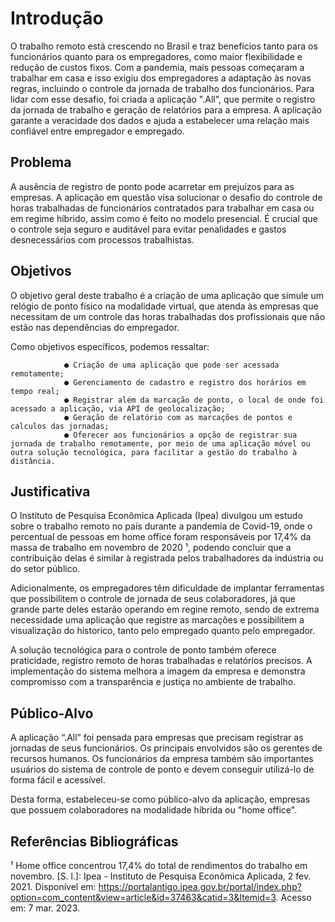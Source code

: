 # Introdução

O trabalho remoto está crescendo no Brasil e traz benefícios tanto para os funcionários quanto para os empregadores, como maior flexibilidade e redução de custos fixos. Com a pandemia, mais pessoas começaram a trabalhar em casa e isso exigiu dos empregadores a adaptação às novas regras, incluindo o controle da jornada de trabalho dos funcionários. Para lidar com esse desafio, foi criada a aplicação ".All", que permite o registro da jornada de trabalho e geração de relatórios para a empresa. A aplicação garante a veracidade dos dados e ajuda a estabelecer uma relação mais confiável entre empregador e empregado.

## Problema

A ausência de registro de ponto pode acarretar em prejuízos para as empresas. A aplicação em questão visa solucionar o desafio do controle de horas trabalhadas de funcionários contratados para trabalhar em casa ou em regime híbrido, assim como é feito no modelo presencial. É crucial que o controle seja seguro e auditável para evitar penalidades e gastos desnecessários com processos trabalhistas.



## Objetivos

O objetivo geral deste trabalho é a criação de uma aplicação que simule um relógio de ponto físico na modalidade virtual, que atenda às empresas que necessitam de um controle das horas trabalhadas dos profissionais que não estão nas dependências do empregador.

Como objetivos específicos, podemos ressaltar:

                ● Criação de uma aplicação que pode ser acessada remotamente;
                ● Gerenciamento de cadastro e registro dos horários em tempo real;
                ● Registrar além da marcação de ponto, o local de onde foi acessado a aplicação, via API de geolocalização;
                ● Geração de relatório com as marcações de pontos e calculos das jornadas;
                ● Oferecer aos funcionários a opção de registrar sua jornada de trabalho remotamente, por meio de uma aplicação móvel ou outra solução tecnológica, para facilitar a gestão do trabalho à distância.



## Justificativa

O Instituto de Pesquisa Econômica Aplicada (Ipea) divulgou um estudo sobre o trabalho remoto no país durante a pandemia de Covid-19, onde o percentual de pessoas em home office foram responsáveis por 17,4% da massa de trabalho em novembro de 2020 ¹, podendo concluir que a contribuição delas é similar à registrada pelos trabalhadores da indústria ou do setor público.

Adicionalmente, os empregadores têm dificuldade de implantar ferramentas que possibilitem o controle de jornada de seus colaboradores, já que grande parte deles estarão operando em regine remoto, sendo de extrema necessidade uma aplicação que registre as marcações e possibilitem a visualização do historico, tanto pelo empregado quanto pelo empregador.

A solução tecnológica para o controle de ponto também oferece praticidade, registro remoto de horas trabalhadas e relatórios precisos. A implementação do sistema melhora a imagem da empresa e demonstra compromisso com a transparência e justiça no ambiente de trabalho.


## Público-Alvo

A aplicação “.All” foi pensada para empresas que precisam registrar as jornadas de seus funcionários. Os principais envolvidos são os gerentes de recursos humanos. Os funcionários da empresa também são importantes usuários do sistema de controle de ponto e devem conseguir utilizá-lo de forma fácil e acessível.

Desta forma, estabeleceu-se como público-alvo da aplicação, empresas que possuem colaboradores na modalidade híbrida ou "home office".

## Referências Bibliográficas


¹ Home office concentrou 17,4% do total de rendimentos do trabalho em novembro. [S. l.]: Ipea - Instituto de Pesquisa Econômica Aplicada, 2 fev. 2021. Disponível em: https://portalantigo.ipea.gov.br/portal/index.php?option=com_content&view=article&id=37463&catid=3&Itemid=3. Acesso em: 7 mar. 2023.
